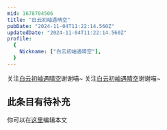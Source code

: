 ```yaml
---
mid: 1678704506
title: "白云初岫遇晴空"
pubDate: "2024-11-04T11:22:14.560Z"
updatedDate: "2024-11-04T11:22:14.560Z"
profile:
  {
    Nickname: ["白云初岫遇晴空"],
  }
---
```


关注[白云初岫遇晴空](https://space.bilibili.com/1678704506)谢谢喵~ 关注[白云初岫遇晴空](https://space.bilibili.com/1678704506)谢谢喵~

## 此条目有待补充
你可以在[这里](https://github.com/Yuhanawa/VTuber.ICU/edit/master/src/content/v/白云初岫遇晴空/index.md)编辑本文
